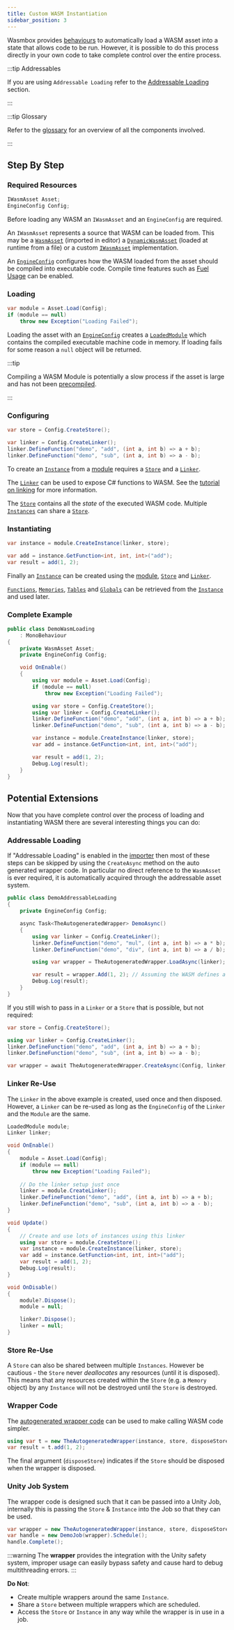 ```yaml
---
title: Custom WASM Instantiation
sidebar_position: 3
---
```


Wasmbox provides [behaviours](./../reference/code/simplewasmmonobehaviour.md) to automatically load a WASM asset into a state that allows code to be run. However, it is possible to do this process directly in your own code to take complete control over the entire process.

:::tip Addressables

If you are using `Addressable Loading` refer to the [Addressable Loading](#addressable-loading) section.

:::

:::tip Glossary

Refer to the [glossary](./../reference/glossary.md) for an overview of all the components involved.

:::

## Step By Step

### Required Resources

```csharp
IWasmAsset Asset;
EngineConfig Config;
```

Before loading any WASM an `IWasmAsset` and an `EngineConfig` are required.

An `IWasmAsset` represents a source that WASM can be loaded from. This may be a [`WasmAsset`](./../reference/code/wasmasset.md) (imported in editor) a [`DynamicWasmAsset`](./../reference/code/dynamicwasmasset.md) (loaded at runtime from a file) or a custom [`IWasmAsset`](./../reference/code/iwasmasset.md) implementation.

An [`EngineConfig`](./../reference/code/engineconfig.md) configures how the WASM loaded from the asset should be compiled into executable code. Compile time features such as [Fuel Usage](./../basics/limiting_execution/fuelusage.md) can be enabled.

### Loading

```csharp
var module = Asset.Load(Config);
if (module == null)
    throw new Exception("Loading Failed");
```

Loading the asset with an [`EngineConfig`](./../reference/code/engineconfig.md) creates a [`LoadedModule`](./../reference/code/loadedmodule.md) which contains the compiled executable machine code in memory. If loading fails for some reason a `null` object will be returned.

:::tip

Compiling a WASM Module is potentially a slow process if the asset is large and has not been [precompiled](./../reference/editor/import.md#5-compilation).

:::

### Configuring

```csharp
var store = Config.CreateStore();

var linker = Config.CreateLinker();
linker.DefineFunction("demo", "add", (int a, int b) => a + b);
linker.DefineFunction("demo", "sub", (int a, int b) => a - b);
```

To create an [`Instance`](./../reference/code/wasmtime/instance.md) from a [module](./../reference/code/wasmtime/module.md) requires a [`Store`](./../reference/code/wasmtime/store.md) and a [`Linker`](./../reference/code/wasmtime/linker.md).

The [`Linker`](./../reference/code/wasmtime/linker.md) can be used to expose C# functions to WASM. See the [tutorial on linking](./../basics/linker.md) for more information.

The [`Store`](./../reference/code/wasmtime/store.md) contains all the _state_ of the executed WASM code. Multiple [`Instances`](./../reference/code/wasmtime/instance.md) can share a [`Store`](./../reference/code/wasmtime/store.md).

### Instantiating

```csharp
var instance = module.CreateInstance(linker, store);

var add = instance.GetFunction<int, int, int>("add");
var result = add(1, 2);
```

Finally an [`Instance`](./../reference/code/wasmtime/instance.md) can be created using the [module](./../reference/code/wasmtime/module.md), [`Store`](./../reference/code/wasmtime/store.md) and [`Linker`](./../reference/code/wasmtime/linker.md).

[`Functions`](./../reference/code/wasmtime/function.md), [`Memories`](./../reference/code/wasmtime/memory.md), [`Tables`](./../reference/code/wasmtime/table.md) and [`Globals`](./../reference/code/wasmtime/global.md) can be retrieved from the [`Instance`](./../reference/code/wasmtime/instance.md) and used later.

### Complete Example

```csharp
public class DemoWasmLoading
    : MonoBehaviour
{
    private WasmAsset Asset;
    private EngineConfig Config;

    void OnEnable()
    {
        using var module = Asset.Load(Config);
        if (module == null)
            throw new Exception("Loading Failed");

        using var store = Config.CreateStore();
        using var linker = Config.CreateLinker();
        linker.DefineFunction("demo", "add", (int a, int b) => a + b);
        linker.DefineFunction("demo", "sub", (int a, int b) => a - b);

        var instance = module.CreateInstance(linker, store);
        var add = instance.GetFunction<int, int, int>("add");

        var result = add(1, 2);
        Debug.Log(result);
    }
}
```

## Potential Extensions

Now that you have complete control over the process of loading and instantiating WASM there are several interesting things you can do:

### Addressable Loading

If "Addressable Loading" is enabled in the [importer](./../reference/editor/import.md#7-code-generation) then most of these steps can be skipped by using the `CreateAsync` method on the auto generated wrapper code. In particular no direct reference to the `WasmAsset` is ever required, it is automatically acquired through the addressable asset system.

```csharp
public class DemoAddressableLoading
{
    private EngineConfig Config;

    async Task<TheAutogeneratedWrapper> DemoAsync()
    {
        using var linker = Config.CreateLinker();
        linker.DefineFunction("demo", "mul", (int a, int b) => a * b);
        linker.DefineFunction("demo", "div", (int a, int b) => a / b);

        using var wrapper = TheAutogeneratedWrapper.LoadAsync(linker);

        var result = wrapper.Add(1, 2); // Assuming the WASM defines a method called `Add`
        Debug.Log(result);
    }
}
```

If you still wish to pass in a `Linker` or a `Store` that is possible, but not required:

```csharp
var store = Config.CreateStore();

using var linker = Config.CreateLinker();
linker.DefineFunction("demo", "add", (int a, int b) => a + b);
linker.DefineFunction("demo", "sub", (int a, int b) => a - b);

var wrapper = await TheAutogeneratedWrapper.CreateAsync(Config, linker, store);
```

### Linker Re-Use

The `Linker` in the above example is created, used once and then disposed. However, a `Linker` can be re-used as long as the `EngineConfig` of the `Linker` and the `Module` are the same.

```csharp
LoadedModule module;
Linker linker;

void OnEnable()
{
    module = Asset.Load(Config);
    if (module == null)
        throw new Exception("Loading Failed");
    
    // Do the linker setup just once
    linker = module.CreateLinker();
    linker.DefineFunction("demo", "add", (int a, int b) => a + b);
    linker.DefineFunction("demo", "sub", (int a, int b) => a - b);
}

void Update()
{
    // Create and use lots of instances using this linker
    using var store = module.CreateStore();
    var instance = module.CreateInstance(linker, store);
    var add = instance.GetFunction<int, int, int>("add");
    var result = add(1, 2);
    Debug.Log(result);
}

void OnDisable()
{
    module?.Dispose();
    module = null;

    linker?.Dispose();
    linker = null;
}
```

### Store Re-Use

A `Store` can also be shared between multiple `Instances`. However be cautious - the `Store` never _deallocates_ any resources (until it is disposed). This means that any resources created within the `Store` (e.g. a `Memory` object) by any `Instance` will not be destroyed until the `Store` is destroyed.

### Wrapper Code

The [autogenerated wrapper code](./../reference/code/codegeneration.md) can be used to make calling WASM code simpler.

```csharp
using var t = new TheAutogeneratedWrapper(instance, store, disposeStore: true);
var result = t.add(1, 2);
```

The final argument (`disposeStore`) indicates if the `Store` should be disposed when the wrapper is disposed.

### Unity Job System

The wrapper code is designed such that it can be passed into a Unity Job, internally this is passing the `Store` & `Instance` into the Job so that they can be used.

```csharp
var wrapper = new TheAutogeneratedWrapper(instance, store, disposeStore: true);
var handle = new DemoJob(wrapper).Schedule();
handle.Complete();
```

:::warning
The **wrapper** provides the integration with the Unity safety system, improper usage can easily bypass safety and cause hard to debug multithreading errors.
:::

**Do Not**:
 - Create multiple wrappers around the same `Instance`.
 - Share a `Store` between multiple wrappers which are scheduled.
 - Access the `Store` or `Instance` in any way while the wrapper is in use in a job.